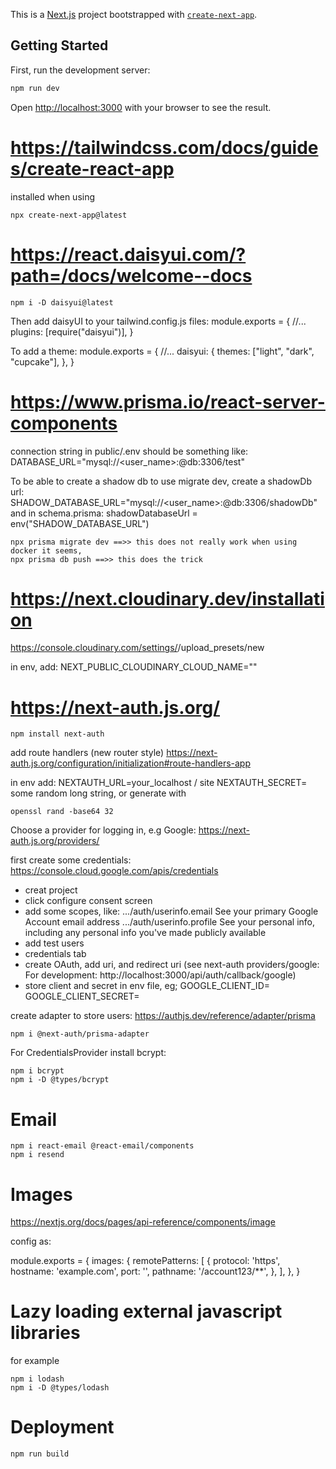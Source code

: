 This is a [Next.js](https://nextjs.org/) project bootstrapped with [`create-next-app`](https://github.com/vercel/next.js/tree/canary/packages/create-next-app).

## Getting Started

First, run the development server:

```bash
npm run dev
```

Open [http://localhost:3000](http://localhost:3000) with your browser to see the result.

# https://tailwindcss.com/docs/guides/create-react-app

installed when using

    npx create-next-app@latest

# https://react.daisyui.com/?path=/docs/welcome--docs

    npm i -D daisyui@latest

Then add daisyUI to your tailwind.config.js files:
module.exports = {
//...
plugins: [require("daisyui")],
}

To add a theme:
module.exports = {
//...
daisyui: {
themes: ["light", "dark", "cupcake"],
},
}

<html data-theme="cupcake"></html>

# https://www.prisma.io/react-server-components

connection string in public/.env should be something like:
DATABASE_URL="mysql://<user_name>:<password>@db:3306/test"

To be able to create a shadow db to use migrate dev, create a shadowDb url:
SHADOW_DATABASE_URL="mysql://<user_name>:<password>@db:3306/shadowDb"
and in schema.prisma: shadowDatabaseUrl = env("SHADOW_DATABASE_URL")

    npx prisma migrate dev ==>> this does not really work when using docker it seems,
    npx prisma db push ==>> this does the trick

# https://next.cloudinary.dev/installation

https://console.cloudinary.com/settings/<id>/upload_presets/new

in env, add:
NEXT_PUBLIC_CLOUDINARY_CLOUD_NAME="<name of the cloud>"

# https://next-auth.js.org/

    npm install next-auth

add route handlers (new router style)
https://next-auth.js.org/configuration/initialization#route-handlers-app

in env add:
NEXTAUTH_URL=your_localhost / site
NEXTAUTH_SECRET= some random long string, or generate with

    openssl rand -base64 32

Choose a provider for logging in, e.g Google:
https://next-auth.js.org/providers/

first create some credentials:
https://console.cloud.google.com/apis/credentials

- creat project
- click configure consent screen
- add some scopes, like:
  .../auth/userinfo.email See your primary Google Account email address
  .../auth/userinfo.profile See your personal info, including any personal info you've made publicly available
- add test users
- credentials tab
- create OAuth, add uri, and redirect uri (see next-auth providers/google: For development: http://localhost:3000/api/auth/callback/google)
- store client and secret in env file, eg;
  GOOGLE_CLIENT_ID=
  GOOGLE_CLIENT_SECRET=

create adapter to store users:
https://authjs.dev/reference/adapter/prisma

    npm i @next-auth/prisma-adapter

For CredentialsProvider install bcrypt:

    npm i bcrypt
    npm i -D @types/bcrypt

# Email

    npm i react-email @react-email/components
    npm i resend

# Images

https://nextjs.org/docs/pages/api-reference/components/image

config as:

module.exports = {
images: {
remotePatterns: [
{
protocol: 'https',
hostname: 'example.com',
port: '',
pathname: '/account123/**',
},
],
},
}

# Lazy loading external javascript libraries

for example

    npm i lodash
    npm i -D @types/lodash

# Deployment

    npm run build
